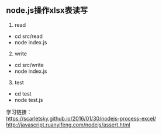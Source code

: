 
## node.js操作xlsx表读写

1. read
- cd src/read
- node index.js

2. write
- cd src/write
- node index.js

3. test
- cd test
- node test.js


学习链接：  
https://scarletsky.github.io/2016/01/30/nodejs-process-excel/  
http://javascript.ruanyifeng.com/nodejs/assert.html  
